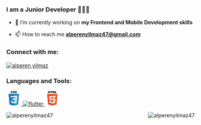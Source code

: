 <h3 align="left">I am a Junior  Developer 👩🏻‍💻</h3>

- 🔭 I’m currently working on **my Frontend and Mobile Development skills**

- 📫 How to reach me **alperenyilmaz47@gmail.com**




<h3 align="left">Connect with me:</h3>
<p align="left">
<a href="https://linkedin.com/in/alperen yilmaz" target="blank"><img align="center" src="https://raw.githubusercontent.com/rahuldkjain/github-profile-readme-generator/master/src/images/icons/Social/linked-in-alt.svg" alt="alperen yilmaz" height="30" width="40" /></a>
</p>


<h3 align="left">Languages and Tools:</h3>
<p align="left"> <a href="https://www.w3schools.com/css/" target="_blank" rel="noreferrer"> <img src="https://raw.githubusercontent.com/devicons/devicon/master/icons/css3/css3-original-wordmark.svg" alt="css3" width="40" height="40"/> </a> <a href="https://flutter.dev" target="_blank" rel="noreferrer"> <img src="https://www.vectorlogo.zone/logos/flutterio/flutterio-icon.svg" alt="flutter" width="40" height="40"/> </a> <a href="https://www.w3.org/html/" target="_blank" rel="noreferrer"> <img src="https://raw.githubusercontent.com/devicons/devicon/master/icons/html5/html5-original-wordmark.svg" alt="html5" width="40" height="40"/> </a> </p>

<p><img align="left" src="https://github-readme-stats.vercel.app/api/top-langs?username=alperenyilmaz47&show_icons=true&locale=en&layout=compact" alt="alperenyilmaz47" /></p>

<p><img align="right" src="https://github-readme-streak-stats.herokuapp.com/?user=alperenyilmaz47&" alt="alperenyilmaz47" /></p>

